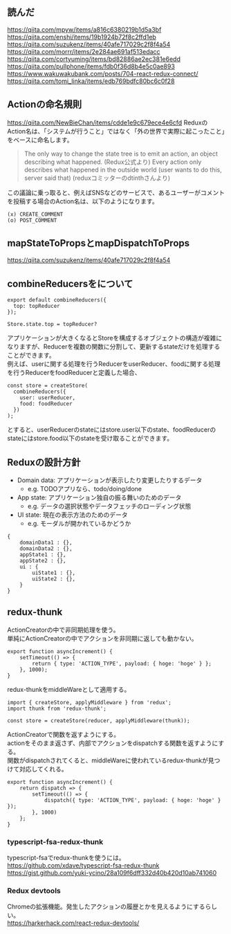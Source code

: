## 読んだ
https://qiita.com/mpyw/items/a816c6380219b1d5a3bf
https://qiita.com/enshi/items/19b1924b72f8c2ffd1eb
https://qiita.com/suzukenz/items/40afe717029c2f8f4a54
https://qiita.com/morrr/items/2e284ae691af513edacc
https://qiita.com/cortyuming/items/bd82886ae2ec381e6edd
https://qiita.com/pullphone/items/fdb0f36d8b4e5c0ae893
https://www.wakuwakubank.com/posts/704-react-redux-connect/
https://qiita.com/tomi_linka/items/edb769bdfc80bc6c0f28

## Actionの命名規則
https://qiita.com/NewBieChan/items/cdde1e9c679ece4e6cfd
ReduxのAction名は、「システムが行うこと」ではなく「外の世界で実際に起こったこと」をベースに命名します。  

> The only way to change the state tree is to emit an action, an object describing what happened. (Redux公式より)
> Every action only describes what happened in the outside world (user wants to do this, server said that) (reduxコミッターのdtinthさんより)

この議論に乗っ取ると、例えばSNSなどのサービスで、あるユーザーがコメントを投稿する場合のAction名は、以下のようになります。
```
(x) CREATE_COMMENT
(o) POST_COMMENT
```

## mapStateToPropsとmapDispatchToProps
https://qiita.com/suzukenz/items/40afe717029c2f8f4a54

## combineReducersをについて
```
export default combineReducers({
  top: topReducer
});

Store.state.top = topReducer?
```

アプリケーションが大きくなるとStoreを構成するオブジェクトの構造が複雑になりますが、Reducerを複数の関数に分割して、更新するstateだけを処理することができます。  
例えば、userに関する処理を行うReducerをuserReducer、foodに関する処理を行うReducerをfoodReducerと定義した場合、  
```
const store = createStore(
  combineReducers({
    user: userReducer,
    food: foodReducer
  })
);
```
とすると、userReducerのstateにはstore.user以下のstate、foodReducerのstateにはstore.food以下のstateを受け取ることができます。

## Reduxの設計方針

- Domain data: アプリケーションが表示したり変更したりするデータ
  - e.g. TODOアプリなら、todo/doing/done
- App state: アプリケーション独自の振る舞いのためのデータ
  - e.g. データの選択状態やデータフェッチのローディング状態
- UI state: 現在の表示方法のためのデータ
  - e.g. モーダルが開かれているかどうか

```
{
    domainData1 : {},
    domainData2 : {},
    appState1 : {},
    appState2 : {},
    ui : {
        uiState1 : {},
        uiState2 : {},
    }
}
```

## redux-thunk
ActionCreatorの中で非同期処理を使う。  
単純にActionCreatorの中でアクションを非同期に返しても動かない。  
```
export function asyncIncrement() {
	setTimeout(() => {
		return { type: 'ACTION_TYPE', payload: { hoge: 'hoge' } };
	}, 1000);
}
```
redux-thunkをmiddleWareとして適用する。  
```
import { createStore, applyMiddleware } from 'redux';
import thunk from 'redux-thunk';

const store = createStore(reducer, applyMiddleware(thunk));
```
ActionCreatorで関数を返すようにする。  
actionをそのまま返さず、内部でアクションをdispatchする関数を返すようにする。  
関数がdispatchされてくると、middleWareに使われているredux-thunkが見つけて対応してくれる。  
```
export function asyncIncrement() {
	return dispatch => {
		setTimeout(() => {
			dispatch({ type: 'ACTION_TYPE', payload: { hoge: 'hoge' } });
		}, 1000)
	};
}
```

### typescript-fsa-redux-thunk
typescript-fsaでredux-thunkを使うには。  
https://github.com/xdave/typescript-fsa-redux-thunk  
https://gist.github.com/yuki-ycino/28a109f6dff332d40b420d10ab741060  


### Redux devtools
Chromeの拡張機能。発生したアクションの履歴とかを見えるようにするらしい。  
https://harkerhack.com/react-redux-devtools/  